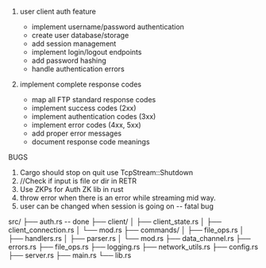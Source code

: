 1. user client auth feature
    - implement username/password authentication
    - create user database/storage
    - add session management
    - implement login/logout endpoints
    - add password hashing
    - handle authentication errors

2. implement complete response codes
    - map all FTP standard response codes
    - implement success codes (2xx)
    - implement authentication codes (3xx)
    - implement error codes (4xx, 5xx)
    - add proper error messages
    - document response code meanings


BUGS
1. Cargo should stop on quit use TcpStream::Shutdown
2. //Check if input is file or dir in RETR
3. Use ZKPs for Auth ZK lib in rust
4. throw error when there is an error while streaming mid way.
5. user can be changed when session is going on -- fatal bug 

src/
├── auth.rs -- done
├── client/
│   ├── client_state.rs
│   ├── client_connection.rs
│   └── mod.rs
├── commands/
│   ├── file_ops.rs
│   ├── handlers.rs
│   ├── parser.rs
│   └── mod.rs
├── data_channel.rs
├── errors.rs
├── file_ops.rs
├── logging.rs
├── network_utils.rs
├── config.rs
├── server.rs
├── main.rs
└── lib.rs
